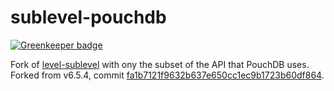 # sublevel-pouchdb

[![Greenkeeper badge](https://badges.greenkeeper.io/pouchdb/sublevel-pouchdb.svg)](https://greenkeeper.io/)

Fork of [level-sublevel](https://github.com/dominictarr/level-sublevel) with ony the subset of the API that PouchDB uses. Forked from v6.5.4, commit [fa1b7121f9632b637e650cc1ec9b1723b60df864](https://github.com/dominictarr/level-sublevel/commits/fa1b7121f9632b637e650cc1ec9b1723b60df864).
